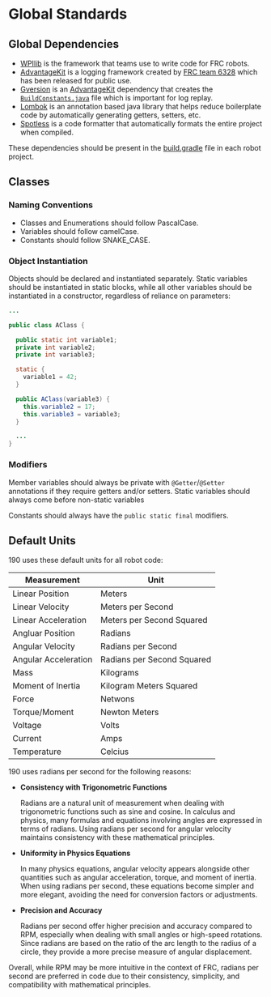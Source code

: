 # Global Standards

## Global Dependencies
* [WPIlib](https://github.com/wpilibsuite/allwpilib) is the framework that teams use to write code for FRC robots.
* [AdvantageKit](https://github.com/Mechanical-Advantage/AdvantageKit) is a logging framework created by [FRC team 6328](https://www.thebluealliance.com/team/6328/) which has been released for public use.
* [Gversion](https://github.com/lessthanoptimal/gversion-plugin) is an [AdvantageKit](https://github.com/Mechanical-Advantage/AdvantageKit) dependency that creates the [```BuildConstants.java```](BuildConstants.java) file which is important for log replay.
* [Lombok](https://projectlombok.org/) is an annotation based java library that helps reduce boilerplate code by automatically generating getters, setters, etc.
* [Spotless](https://github.com/diffplug/spotless) is a code formatter that automatically formats the entire project when compiled.

These dependencies should be present in the [build.gradle](build.gradle) file in each robot project.

## Classes
### Naming Conventions
* Classes and Enumerations should follow PascalCase.
* Variables should follow camelCase.
* Constants should follow SNAKE_CASE.

### Object Instantiation
Objects should be declared and instantiated separately. Static variables should be instantiated in static blocks, while all other variables should be instantiated in a constructor, regardless of reliance on parameters:

```java
...

public class AClass {

  public static int variable1;
  private int variable2;
  private int variable3;

  static {
    variable1 = 42;
  }

  public AClass(variable3) {
    this.variable2 = 17;
    this.variable3 = variable3;
  }

  ...
}
```

### Modifiers
Member variables should always be private with ```@Getter```/```@Setter``` annotations if they require getters and/or setters. Static variables should always come before non-static variables

Constants should always have the ```public static final``` modifiers.

## Default Units
190 uses these default units for all robot code:

Measurement | Unit
------------|------
|Linear Position|Meters|
|Linear Velocity|Meters per Second|
|Linear Acceleration|Meters per Second Squared|
|Angluar Position|Radians|
|Angular Velocity|Radians per Second|
|Angular Acceleration|Radians per Second Squared|
|Mass|Kilograms|
|Moment of Inertia|Kilogram Meters Squared|
|Force|Netwons|
|Torque/Moment|Newton Meters|
|Voltage|Volts|
|Current|Amps|
|Temperature|Celcius|

190 uses radians per second for the following reasons:

* **Consistency with Trigonometric Functions**

  Radians are a natural unit of measurement when dealing with trigonometric functions such as sine and cosine. In calculus and physics, many formulas and equations involving angles are expressed in terms of radians. Using radians per second for angular velocity maintains consistency with these mathematical principles.

* **Uniformity in Physics Equations**
  
  In many physics equations, angular velocity appears alongside other quantities such as angular acceleration, torque, and moment of inertia. When using radians per second, these equations become simpler and more elegant, avoiding the need for conversion factors or adjustments.

* **Precision and Accuracy**
  
  Radians per second offer higher precision and accuracy compared to RPM, especially when dealing with small angles or high-speed rotations. Since radians are based on the ratio of the arc length to the radius of a circle, they provide a more precise measure of angular displacement.

Overall, while RPM may be more intuitive in the context of FRC, radians per second are preferred in code due to their consistency, simplicity, and compatibility with mathematical principles.
